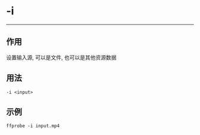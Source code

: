 # -i

---

## 作用

设置输入源, 可以是文件, 也可以是其他资源数据

## 用法

```shell
-i <input>
```

## 示例

```shell
ffprobe -i input.mp4
```
